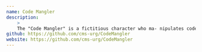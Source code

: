 ```yaml
---
name: Code Mangler
description:
    >
    The "Code Mangler" is a fictitious character who ma- nipulates code; removing commenting, changing the order of lines, adding bugs, and otherwise breaking perfectly good code. The role of the student on the exam is then to use the mangled results to reverse engineer the original code.
github: https://github.com/cms-urg/CodeMangler
website: https://github.com/cms-urg/CodeMangler
---
```

